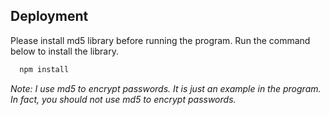 ## Deployment

Please install md5 library before running the program. Run the command below to install the library.
```bash
  npm install
```

*Note: I use md5 to encrypt passwords. It is just an example in the program. In fact, you should not use md5 to encrypt passwords.*
